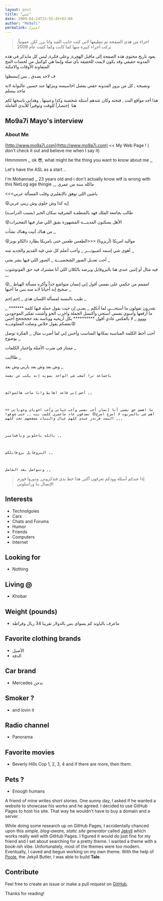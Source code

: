 ```yaml
---
layout: post
title: "عني"
date: 2009-04-24T23:55:45+03:00
author: "Mo9a7i"
permalink: /عني/
---
```



> اجزاء من هذي الصفحة تم تنظيفها لاني كنت جايب العيد وانا بزر, لكن عموماً, تركت أجزاء كبيرة منها كما كانت وكما كتبت عام 2009

يعود تاريخ محتوى هذه الصفحة إلى ماقبل الهجرة, وعلى فكرة, ليس كل مايذكر في هذه المدونة حقيقي وقد يكون لايمت للحقيقة بأي صلة وإنما هي كوكتيل من لحسات المخ المتفاوتة الأوقات والامكنة

ف لاحد يصدق , بس إنبسطوا

ونصيحة , كل من يزور المدونة حقتي يفصل احاسيسه وينزلها عند حسين عالبوابة لانه ماحد بيسلم

هذا أحد مواقع النت , فتحته وكان عندهم أسئلة شخصية وكذا وعبيتها , وهذاني ناسخها لكم هنا  إختصاراً للوقت وتوفيراً للأيدي العاملة

## Mo9a7i Mayo's interview
### About Me

[http://www.mo9a7i.com](http://www.mo9a7i.com) << My Web Page ! ( don't check it out and believe me when I say it)



Hmmmmm ,, ok 😎, what might be the thing you want to know about me ,,
 


Let's have the ASL as a start ..



I'm Mohannad ,, 23 years old and i don't actually know wtf is wrong with this NetLog age thingie ,,, ماكلة سنة من عمري



<<<ياشين اللي توهق بالإنقليزي وقلب المسألة عربي


😝إيه كذا وش حلوي وش زيني عربي

طالب بجامعة الملك فهد بالمنطقـة الشرقية سكان الخبر (بسبب الدراسـة)


😝الأهل يسكنون المدينـــة المشهورة بقيق اللي صار فيها التفجيرات



من هناك أتيت وهناك نشأت ,,



😝مواليد امريكا (أريزونا) <<<الطعس طعس حتى بامريكا يطارد ذالكاو بويز



أهوى شي إسمه كمبيوتـــر ,, وأحب أتعلم كل شي فيه القديم والجديد منه ,,



أحب تعديل الصور الشخصيـــة ,, الصور اللي فيها بشر يعني ,,



فيه مثال أو إثنين عندي هنا بالبروفايل وبرضه بالكلان اللي أنا مشترك فيه حق الفوتوشوب ,,,



😝امممم من حكمي على نفسي أقول إني إنسان متواضع جداً وأكره مسألة الهياط ,, صحيح إنه أحيانا لابد منه بس ما أحبها ,,
  


طيب بالنسبة لمسألة اللسان هذي ,, إحم إحم ,,



تقدرون تقولون ما أستحـــي لما أتكلم ,, يعنـي إن جيت بقول جملة فيها كلمة ******* ,, ما أرقعها وأسوي نفسي أستحي وأكنسل الجملة واخرب الجو وأشتت تفكير الموجودين وووو ,, لا بالعكس عادي أقول ********** بكل أريحية ووناسة بعد خخخخخخ أحس بعضكم يقول خلاص وصلت المعلومـــة😝



أحب أحط الكلمة المناسبة بمكانها المناسب وأحس إني لما أضرب مثال ,, الفكرة توصل بوضوح ,,



ممتاز في ضرب الأمثلة وإختيار الكلمات ,,



طااايب ,,



وش بعد وش بعد ياربي وش بعد ,,



  
    ياجماعة ترا أصعب شي الواحد يسويه إنه يكتب عن نفسه
  
  
  
    أحس إني قاعد اهايط وانا ماحب هالسوالف ,,
  
  
  
    ما اهضم حق نفسي أنا إنسان أحب نفسي وأحب حياتي وأحب اخوياي وخوياتي << أهم شي يالسربوت لا امزح امزح😝 تصدقون عاد ماعمري كلمت بنت ,, حتى شوفوا البست فرندز عندي كلهم عيال والبنات مصقعهم تحت كلهم ,,,
  
  
  
    يالله ياحلوين وياقمامير ,,
  
  
  
    البروفايل بروفايلكم ,,
  
  
  
    ونتواصل بعد الفاصل ,,
  


> إذا عندكم أسئلة وودكم تعرفون أكثر, هذا خط يدي فتذكروني, ودوروا فورم الإتصال بنا وراسلوني

## Interests
- Technolgoies
- Cars
- Chats and Forums
- Humor
- Friends
- Computers
- Internet

## Looking for
- Nothing

## Living @
- Khobar

## Weight (pounds)
- ماعرف بالباوند كم يسواي بس بالدولار تقريبا 34 ريال وفراطة

## Favorite clothing brands
- الأصيل
- الدفة

## Car brand
- Mercedes تدخن

## Smoker ?
- and lovin it

## Radio channel
- Panorama

## Favorite movies
- Beverly Hills Cop 1, 2, 3, 4 and if there are more, then them.

## Pets ?
- Enough humans











A friend of mine writes short stories. One sunny day, I asked if he wanted a website to showcase his works and he agreed. I decided to use GitHub Pages to host his site. That way he wouldn't have to buy a domain and a server.

While doing some research up on GitHub Pages, I accidentally chanced upon this _simple, blog-aware, static site generator_ called [Jekyll](https://jekyllrb.com/) which works really well with GitHub Pages. I figured it would do just fine for my friend and I set about searching for a pretty theme. I wanted a theme with a _book-ish_ vibe. Unfortunately, most of the themes were too modern. Eventually, I caved and begun working on my own theme. With the help of [Poole](https://github.com/poole/poole), the Jekyll Butler, I was able to build **Tale**.

## Contribute
Feel free to create an issue or make a pull request on [GitHub](https://github.com/chesterhow/tale).

Thanks for reading!
